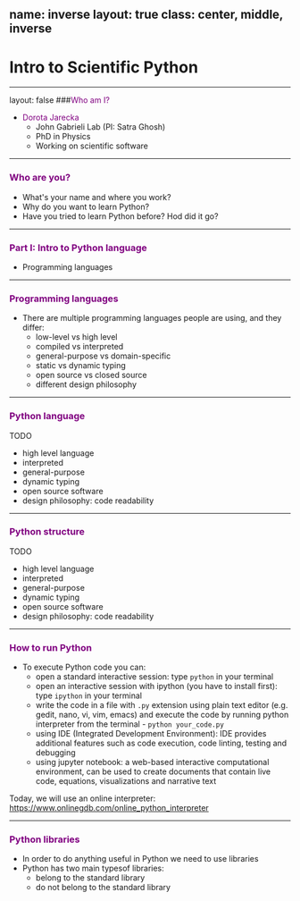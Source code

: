 name: inverse
layout: true
class: center, middle, inverse
---
# Intro to Scientific Python

---
layout: false
###<span style="color:purple">Who am I?</span>


- <span style="color:purple">Dorota Jarecka</span> 
   - John Gabrieli Lab (PI: Satra Ghosh)
   - PhD in Physics
   - Working on scientific software 
 
---

### <span style="color:purple">Who are you?</span>
 
 - What's your name and where you work?
 - Why do you want to learn Python?
 - Have you tried to learn Python before? Hod did it go? 
 
---

### <span style="color:purple">Part I: Intro to Python language</span>

- Programming languages
 

---

### <span style="color:purple">Programming languages</span>

- There are multiple programming languages people are using, and they differ:
   - low-level vs high level
   - compiled vs interpreted
   - general-purpose vs domain-specific
   - static vs dynamic typing
   - open source vs closed source
   - different design philosophy
   
---

### <span style="color:purple">Python language</span>
TODO
   - high level language
   - interpreted
   - general-purpose
   - dynamic typing
   - open source software
   - design philosophy: code readability
   

---

### <span style="color:purple">Python structure</span>
TODO
   - high level language
   - interpreted
   - general-purpose
   - dynamic typing
   - open source software
   - design philosophy: code readability
   

---

### <span style="color:purple">How to run Python</span>

- To execute Python code you can:
    - open a standard interactive session: type `python` in your terminal
    - open an interactive session with ipython (you have to install first): type `ipython` in your terminal
    - write the code in a file with `.py` extension using plain text editor
    (e.g. gedit, nano, vi, vim, emacs) and execute the code by running python 
    interpreter from the terminal - `python your_code.py`
    - using IDE (Integrated Development Environment): 
    IDE provides additional features such as code execution, code linting, testing and debugging
    - using jupyter notebook: a web-based interactive computational environment,
    can be used to create documents that contain live code, equations, visualizations and narrative text 
    
Today, we will use an online interpreter: 
https://www.onlinegdb.com/online_python_interpreter

---

### <span style="color:purple">Python libraries</span>
   
- In order to do anything useful in Python we need to use libraries
- Python has two main typesof libraries:
    - belong to the standard library
    - do not belong to the standard library
    
    

   
 
